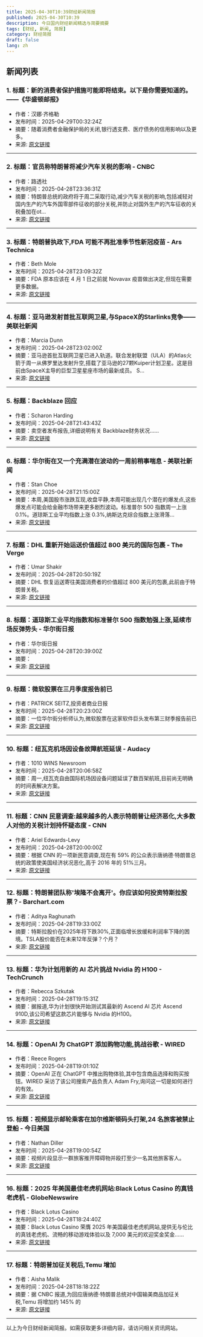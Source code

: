 ```yaml
---
title: 2025-04-30T10:39财经新闻简报
published: 2025-04-30T10:39
description: 今日国内财经新闻精选与简要摘要
tags: [财经, 新闻, 简报]
category: 财经简报
draft: false
lang: zh
---
```


## 新闻列表

### 1. 标题：新的消费者保护措施可能即将结束。以下是你需要知道的。——《华盛顿邮报》
- 作者：汉娜·齐格勒
- 发布时间：2025-04-29T00:32:24Z
- 摘要：随着消费者金融保护局的关闭,银行透支费、医疗债务的信用影响以及更多。
- 来源: [原文链接](https://www.washingtonpost.com/business/2025/04/28/cfpb-consumer-protections-end/)

---

### 2. 标题：官员称特朗普将减少汽车关税的影响 - CNBC
- 作者：路透社
- 发布时间：2025-04-28T23:36:31Z
- 摘要：特朗普总统的政府将于周二采取行动,减少汽车关税的影响,包括减轻对国内生产的汽车外国零部件征收的部分关税,并防止对国外生产的汽车征收的关税叠加在ot…
- 来源: [原文链接](https://www.cnbc.com/2025/04/28/trump-to-reduce-impact-of-auto-tariffs-officials-say-.html)

---

### 3. 标题：特朗普执政下,FDA 可能不再批准季节性新冠疫苗 - Ars Technica
- 作者：Beth Mole
- 发布时间：2025-04-28T23:09:32Z
- 摘要：FDA 原本应该在 4 月 1 日之前就 Novavax 疫苗做出决定,但现在需要更多数据。
- 来源: [原文链接](https://arstechnica.com/health/2025/04/under-trump-the-fda-may-no-longer-approve-seasonal-covid-shots/)

---

### 4. 标题：亚马逊发射首批互联网卫星,与SpaceX的Starlinks竞争——美联社新闻
- 作者：Marcia Dunn
- 发布时间：2025-04-28T23:02:00Z
- 摘要：亚马逊首批互联网卫星已进入轨道。联合发射联盟（ULA）的Atlas火箭于周一从佛罗里达发射升空,搭载了亚马逊的27颗Kuiper计划卫星。这是目前由SpaceX主导的巨型卫星星座市场的最新成员。 S…
- 来源: [原文链接](https://apnews.com/article/amazon-ula-project-kuiper-spacex-starlinks-1a1c53a6a44f3f9bd9426bb1f56405c9)

---

### 5. 标题：Backblaze 回应
- 作者：Scharon Harding
- 发布时间：2025-04-28T21:43:43Z
- 摘要：卖空者发布报告,详细说明有关 Backblaze财务状况……
- 来源: [原文链接](https://arstechnica.com/gadgets/2025/04/backblaze-responds-to-claims-of-sham-accounting-customer-backups-at-risk/)

---

### 6. 标题：华尔街在又一个充满潜在波动的一周前稍事喘息 - 美联社新闻
- 作者：Stan Choe
- 发布时间：2025-04-28T21:15:00Z
- 摘要：本周,美国股市涨跌互现,收盘平静,本周可能出现几个潜在的爆发点,这些爆发点可能会给金融市场带来更多剧烈波动。标准普尔 500 指数周一上涨 0.1%。道琼斯工业平均指数上涨 0.3%,纳斯达克综合指数上涨滑落…
- 来源: [原文链接](https://apnews.com/article/stocks-markets-tarifffs-trump-china-5a614e961c46ad406e47caf18fa78d74)

---

### 7. 标题：DHL 重新开始运送价值超过 800 美元的国际包裹 - The Verge
- 作者：Umar Shakir
- 发布时间：2025-04-28T20:50:19Z
- 摘要：DHL 恢复运送寄往美国消费者的价值超过 800 美元的包裹,此前由于特朗普关税。
- 来源: [原文链接](https://www.theverge.com/news/657489/dhl-shipment-resume-us-tariffs-business-to-consumer)

---

### 8. 标题：道琼斯工业平均指数和标准普尔 500 指数勉强上涨,延续市场反弹势头 - 华尔街日报
- 作者：华尔街日报
- 发布时间：2025-04-28T20:39:00Z
- 摘要：
- 来源: [原文链接](https://www.wsj.com/finance/stocks/global-stocks-markets-dow-news-04-28-2025-f11a22f2)

---

### 9. 标题：微软股票在三月季度报告前已
- 作者：PATRICK SEITZ,投资者商业日报
- 发布时间：2025-04-28T20:23:00Z
- 摘要：一位华尔街分析师认为,微软股票在这家软件巨头发布第三财季报告前已
- 来源: [原文链接](https://www.investors.com/news/technology/msft-stock-microsoft-fiscal-q3-2025-earnings-preview/)

---

### 10. 标题：纽瓦克机场因设备故障航班延误 - Audacy
- 作者：1010 WINS Newsroom
- 发布时间：2025-04-28T20:06:58Z
- 摘要：周一,纽瓦克自由国际机场因设备问题延误了数百架航班,目前尚无明确的时间表解决方案。
- 来源: [原文链接](https://www.audacy.com/1010wins/news/local/flight-delays-rise-at-newark-airport-amid-equipment-failure)

---

### 11. 标题：CNN 民意调查:越来越多的人表示特朗普让经济恶化,大多数人对他的关税计划持怀疑态度 - CNN
- 作者：Ariel Edwards-Levy
- 发布时间：2025-04-28T20:00:00Z
- 摘要：根据 CNN 的一项新民意调查,现在有 59% 的公众表示唐纳德·特朗普总统的政策使美国经济状况恶化,高于 2016 年的 51%三月。
- 来源: [原文链接](https://www.cnn.com/2025/04/28/politics/poll-trump-economy-tariffs/index.html)

---

### 12. 标题：特朗普团队称'埃隆不会离开'。你应该如何投资特斯拉股票？- Barchart.com
- 作者：Aditya Raghunath
- 发布时间：2025-04-28T19:33:00Z
- 摘要：特斯拉股价在2025年将下跌30%,正面临增长放缓和利润率下降的困境。TSLA股价能否在未来12年反弹？个月？
- 来源: [原文链接](https://www.barchart.com/story/news/32090685/trump-team-says-elons-not-going-anywhere-how-you-should-play-tesla-stock-here)

---

### 13. 标题：华为计划用新的 AI 芯片挑战 Nvidia 的 H100 - TechCrunch
- 作者：Rebecca Szkutak
- 发布时间：2025-04-28T19:15:31Z
- 摘要：据报道,华为计划很快开始测试其最新的 Ascend AI 芯片 Ascend 910D,该公司希望这款芯片能够与 Nvidia 的H100。
- 来源: [原文链接](https://techcrunch.com/2025/04/28/huawei-aims-to-take-on-nvidias-h100-with-new-ai-chip/)

---

### 14. 标题：OpenAI 为 ChatGPT 添加购物功能,挑战谷歌 - WIRED
- 作者：Reece Rogers
- 发布时间：2025-04-28T19:01:10Z
- 摘要：OpenAI 正在 ChatGPT 中推出购物体验,其中包含商品选择和购买按钮。WIRED 采访了该公司搜索产品负责人 Adam Fry,询问这一切是如何进行的有效。
- 来源: [原文链接](https://www.wired.com/story/openai-adds-shopping-to-chatgpt/)

---

### 15. 标题：视频显示邮轮乘客在加尔维斯顿码头打架,24 名旅客被禁止登船 - 今日美国
- 作者：Nathan Diller
- 发布时间：2025-04-28T19:00:54Z
- 摘要：视频片段显示一群旅客推开障碍物并殴打至少一名其他旅客客人。
- 来源: [原文链接](https://www.usatoday.com/story/travel/cruises/2025/04/28/carnival-bans-guests-cruise-terminal-fight-galveston/83326709007/)

---

### 16. 标题：2025 年美国最佳老虎机网站:Black Lotus Casino 的真钱老虎机 - GlobeNewswire
- 作者：Black Lotus Casino
- 发布时间：2025-04-28T18:24:40Z
- 摘要：Black Lotus Casino 荣膺 2025 年美国最佳老虎机网站,提供无与伦比的真钱老虎机、流畅的移动游戏体验以及 7,000 美元的欢迎奖金奖金......
- 来源: [原文链接](https://www.globenewswire.com/news-release/2025/04/28/3069580/0/en/Best-Slot-Sites-in-the-USA-2025-Black-Lotus-Casino-s-Real-Money-Slots.html)

---

### 17. 标题：特朗普加征关税后,Temu 增加
- 作者：Aisha Malik
- 发布时间：2025-04-28T18:18:22Z
- 摘要：据 CNBC 报道,为回应唐纳德·特朗普总统对中国输美商品加征关税,Temu 将增加约 145% 的
- 来源: [原文链接](https://techcrunch.com/2025/04/28/temu-adds-import-charges-after-trump-tariffs/)

---


以上为今日财经新闻简报。如需获取更多详细内容，请访问相关资讯网站。